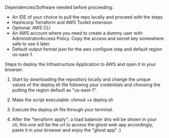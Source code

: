 Dependencies/Software needed before proceeding:
- An IDE of your choice to pull the repo locally and proceed with the steps
- Hashicorp Terraform and AWS Toolkit extension
- Optional: AWS CLI
- An AWS account where you need to create a dummy user with AdministratorAccess Policy. Copy the access and secret key somewhere safe to use it later.
- Default output format json for the aws configure step and default region us-east-1.



Steps to deploy the Infrastructure Application to AWS and open it in your browser: 
1. Start by downloading the repository locally and change the unique values of the deploy.sh file following your credentials and choosing the putting the region default as "us-east-1".
   
2. Make the script executable: chmod +x deploy.sh

3. Execute the deploy.sh file through your terminal.

4. After the "terraform apply"; a load balancer dns will be shown in your cli; this one will be the url to access the ghost web app accordingly, paste it in your browser and enjoy the "ghost app" :)

